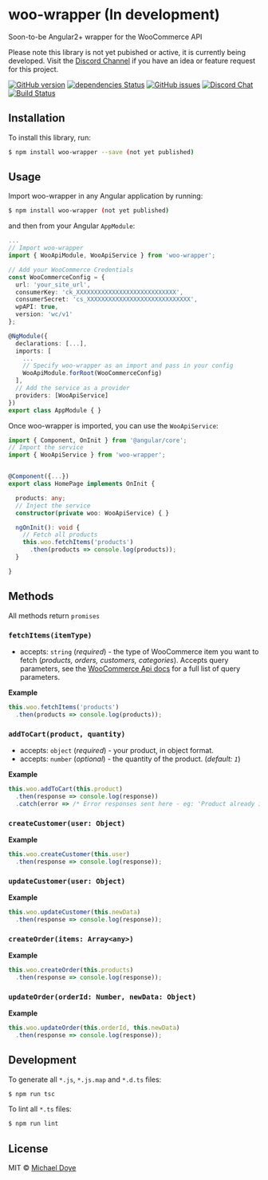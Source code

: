 # woo-wrapper (In development)
Soon-to-be Angular2+ wrapper for the WooCommerce API

Please note this library is not yet pubished or active, it is currently being developed. Visit the [Discord Channel](https://discord.gg/xyUdZKh) if you have an idea or feature request for this project.

[![GitHub version](https://badge.fury.io/gh/michaeldoye%2Fwoo-wrapper.svg)](https://badge.fury.io/gh/michaeldoye%2Fwoo-wrapper)
[![dependencies Status](https://david-dm.org/michaeldoye/woo-wrapper/status.svg)](https://david-dm.org/michaeldoye/woo-wrapper)
[![GitHub issues](https://img.shields.io/github/issues/michaeldoye/woo-wrapper.svg)](https://github.com/michaeldoye/woo-wrapper/issues)
[![Discord Chat](https://img.shields.io/badge/Discord-Chat-blue.svg)](https://discord.gg/xyUdZKh)
[![Build Status](https://travis-ci.org/michaeldoye/woo-wrapper.svg?branch=master)](https://travis-ci.org/michaeldoye/woo-wrapper)

## Installation

To install this library, run:

```bash
$ npm install woo-wrapper --save (not yet published)
```

## Usage

Import woo-wrapper in any Angular application by running:

```bash
$ npm install woo-wrapper (not yet published)
```

and then from your Angular `AppModule`:

```typescript
...
// Import woo-wrapper
import { WooApiModule, WooApiService } from 'woo-wrapper';

// Add your WooCommerce Credentials
const WooCommerceConfig = {
  url: 'your_site_url',
  consumerKey: 'ck_XXXXXXXXXXXXXXXXXXXXXXXXXXXX',
  consumerSecret: 'cs_XXXXXXXXXXXXXXXXXXXXXXXXXXXXX',
  wpAPI: true,
  version: 'wc/v1'
};

@NgModule({
  declarations: [...],
  imports: [
    ...
    // Specify woo-wrapper as an import and pass in your config
    WooApiModule.forRoot(WooCommerceConfig)
  ],
  // Add the service as a provider
  providers: [WooApiService]
})
export class AppModule { }
```

Once woo-wrapper is imported, you can use the `WooApiService`:

```typescript
import { Component, OnInit } from '@angular/core';
// Import the service
import { WooApiService } from 'woo-wrapper';


@Component({...})
export class HomePage implements OnInit { 

  products: any;
  // Inject the service
  constructor(private woo: WooApiService) { }

  ngOnInit(): void {
    // Fetch all products
    this.woo.fetchItems('products')
      .then(products => console.log(products));
  }

}

```

## Methods

All methods return `promises`

### `fetchItems(itemType)`

- accepts: `string` (_required_) - the type of WooCommerce item you want to fetch (_products, orders, customers, categories_). Accepts query parameters, see the [WooCommerce Api docs](https://woocommerce.github.io/woocommerce-rest-api-docs) for a full list of query parameters.

**Example**

```typescript
this.woo.fetchItems('products')
  .then(products => console.log(products));
```

### `addToCart(product, quantity)`

- accepts: `object` (_required_) - your product, in object format.
- accepts: `number` (_optional_) - the quantity of the product. (_default: `1`_)

**Example**

```typescript
this.woo.addToCart(this.product)
  .then(response => console.log(response))
  .catch(error => /* Error responses sent here - eg: 'Product already in cart' */);
```

### `createCustomer(user: Object)`

**Example**

```typescript
this.woo.createCustomer(this.user)
  .then(response => console.log(response));
```

### `updateCustomer(user: Object)`

**Example**

```typescript
this.woo.updateCustomer(this.newData)
  .then(response => console.log(response));
```

### `createOrder(items: Array<any>)`

**Example**

```typescript
this.woo.createOrder(this.products)
  .then(response => console.log(response));
```

### `updateOrder(orderId: Number, newData: Object)`

**Example**

```typescript
this.woo.updateOrder(this.orderId, this.newData)
  .then(response => console.log(response));
```

## Development

To generate all `*.js`, `*.js.map` and `*.d.ts` files:

```bash
$ npm run tsc
```

To lint all `*.ts` files:

```bash
$ npm run lint
```

## License

MIT © [Michael Doye](mailto:michaeldoye[@]gmail.com)
